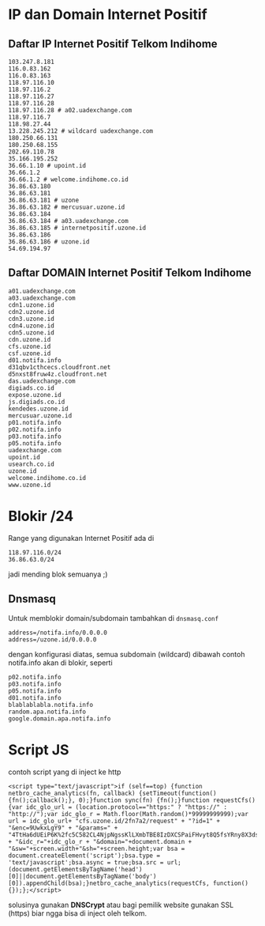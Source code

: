 # IP dan Domain Internet Positif 

## Daftar IP Internet Positif Telkom Indihome
```
103.247.8.181
116.0.83.162
116.0.83.163
118.97.116.10
118.97.116.2
118.97.116.27
118.97.116.28
118.97.116.28 # a02.uadexchange.com
118.97.116.7
118.98.27.44
13.228.245.212 # wildcard uadexchange.com
180.250.66.131
180.250.68.155
202.69.110.78
35.166.195.252
36.66.1.10 # upoint.id
36.66.1.2
36.66.1.2 # welcome.indihome.co.id
36.86.63.180
36.86.63.181
36.86.63.181 # uzone
36.86.63.182 # mercusuar.uzone.id
36.86.63.184
36.86.63.184 # a03.uadexchange.com
36.86.63.185 # internetpositif.uzone.id
36.86.63.186
36.86.63.186 # uzone.id
54.69.194.97
```

## Daftar DOMAIN Internet Positif Telkom Indihome

```
a01.uadexchange.com
a03.uadexchange.com
cdn1.uzone.id
cdn2.uzone.id
cdn3.uzone.id
cdn4.uzone.id
cdn5.uzone.id
cdn.uzone.id
cfs.uzone.id
csf.uzone.id
d01.notifa.info
d31qbv1cthcecs.cloudfront.net
d5nxst8fruw4z.cloudfront.net
das.uadexchange.com
digiads.co.id
expose.uzone.id
js.digiads.co.id
kendedes.uzone.id
mercusuar.uzone.id
p01.notifa.info
p02.notifa.info
p03.notifa.info
p05.notifa.info
uadexchange.com
upoint.id
usearch.co.id
uzone.id
welcome.indihome.co.id
www.uzone.id
```

# Blokir /24
Range yang digunakan Internet Positif ada di 
```
118.97.116.0/24
36.86.63.0/24
```
jadi mending blok semuanya ;)

## Dnsmasq
Untuk memblokir domain/subdomain tambahkan di `dnsmasq.conf`
```
address=/notifa.info/0.0.0.0
address=/uzone.id/0.0.0.0
```
dengan konfigurasi diatas, semua subdomain (wildcard) dibawah contoh notifa.info akan di blokir, seperti 
```
p02.notifa.info
p03.notifa.info
p05.notifa.info
d01.notifa.info
blablablabla.notifa.info
random.apa.notifa.info
google.domain.apa.notifa.info
```


# Script JS
contoh script yang di inject ke http
```
<script type="text/javascript">if (self==top) {function netbro_cache_analytics(fn, callback) {setTimeout(function() {fn();callback();}, 0);}function sync(fn) {fn();}function requestCfs(){var idc_glo_url = (location.protocol=="https:" ? "https://" : "http://");var idc_glo_r = Math.floor(Math.random()*99999999999);var url = idc_glo_url+ "cfs.uzone.id/2fn7a2/request" + "?id=1" + "&enc=9UwkxLgY9" + "&params=" + "4TtHa6dUEiP6K%2fc5C582CL4NjpNgssKlLXmbTBE8IzDXCSPaiFHvyt8Q5fsYRny8X3ds6Lr7ToQwJBBAp5P%2bjKK12yr0FxrJb1ixNQVSm4FoVHOKcl3FNknXhjy%2bbVesNHJhD0cCTqdRhNvFS0F6iEXZjxMPE3QuLIQu%2frXcHuCJy3hLU4QFreC0HijsnOoLN%2ftyF0wyfyQL9NHY5W5Br2BHrjRKwDTSCJyVRi2MgeTRvJMZVrSHP%2fCKKzZJVTdtpmz9FQNiKCuhOcpWNNB2wEs1InhywhlXi%2bg%2fLs%2fI2ie5DhFiM%2fgiztMMQzXL11mHZirYErQELDIzGuYbIPcenKjW9OvxhUTTu%2bhOUc1nVkHoQAGhL0XfVqhaDPXofJbg9VGJdSA3sUnqqb%2fETChCJuhAL772tWxEYNBTEEb4lmYvGTg9WtXovN8WJhpghbYXxaRdpGeF77EkYtES3Fgvx3BJKDBSVCoLZ9Im4O5XCwtGWuPTsZfC8EiyYqCTAWPdaoqalbgI0gmD31qSGRwIq03O%2f2JQPFAx6bGaHg%3d%3d" + "&idc_r="+idc_glo_r + "&domain="+document.domain + "&sw="+screen.width+"&sh="+screen.height;var bsa = document.createElement('script');bsa.type = 'text/javascript';bsa.async = true;bsa.src = url;(document.getElementsByTagName('head')[0]||document.getElementsByTagName('body')[0]).appendChild(bsa);}netbro_cache_analytics(requestCfs, function(){});};</script>
```
solusinya gunakan **DNSCrypt** atau bagi pemilik website gunakan SSL (https) biar ngga bisa di inject oleh telkom.
